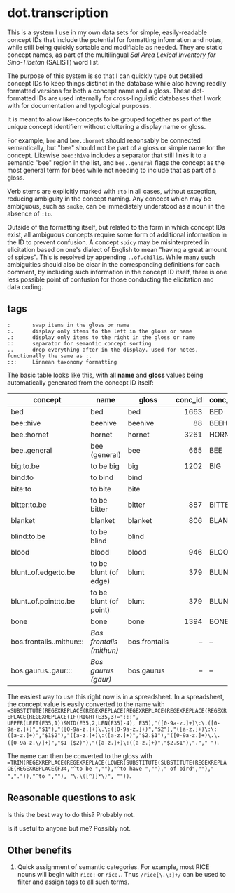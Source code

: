 # dot.transcription

This is a system I use in my own data sets for simple, easily-readable concept IDs that include the potential for formatting information and notes, while still being quickly sortable and modifiable as needed. They are static concept names, as part of the multilingual _Sal Area Lexical Inventory for Sino-Tibetan_ (SALIST) word list.

The purpose of this system is so that I can quickly type out detailed concept IDs to keep things distinct in the database while also having readily formatted versions for both a concept name and a gloss. These dot-formatted IDs are used internally for cross-linguistic databases that I work with for documentation and typological purposes.

It is meant to allow like-concepts to be grouped together as part of the unique concept identifierr without cluttering a display name or gloss. 

For example, `bee` and `bee.:hornet` should reaonsably be connected semantically, but "bee" should not be part of a gloss or simple name for the concept. Likewise `bee::hive` includes a separator that still links it to a semantic "bee" region in the list, and `bee..general` flags the concept as the most general term for bees while not needing to include that as part of a gloss.

Verb stems are explicitly marked with `:to` in all cases, without exception, reducing ambiguity in the concept naming. Any concept which may be ambiguous, such as `smoke`, can be immediately understood as a noun in the absence of `:to`.

Outside of the formatting itself, but related to the form in which concept IDs exist, all ambiguous concepts require some form of additional information in the ID to prevent confusion. A concept `spicy` may be misinterpreted in elicitation based on one's dialect of English to mean "having a great amount of spices". This is resolved by appending `..of.chilis`. While many such ambiguities should also be clear in the corresponding definitions for each comment, by including such information in the concept ID itself, there is one less possible point of confusion for those conducting the elicitation and data coding.

## tags

```
:       swap items in the gloss or name
:.      display only items to the left in the gloss or name
.:      display only items to the right in the gloss or name
::      separator for semantic concept sorting
..      drop everything after in the display. used for notes, functionally the same as :.
:::     Linnean taxonomy formatting
```

The basic table looks like this, with all **name** and **gloss** values being automatically generated from the concept ID itself:

| concept | name | gloss | conc_id | conc_name |
|--------------------------|------------------------|---------------|--------:|-----------|
| bed | bed | bed | 1663 | BED |
| bee::hive | beehive | beehive | 88 | BEEHIVE |
| bee.:hornet | hornet | hornet | 3261 | HORNET |
| bee..general | bee (general) | bee | 665 | BEE |
| big:to.be | to be big | big | 1202 | BIG |
| bind:to | to bind | bind | | |
| bite:to | to bite | bite | | |
| bitter:to.be | to be bitter | bitter | 887 | BITTER |
| blanket | blanket | blanket | 806 | BLANKET |
| blind:to.be | to be blind | blind | | |
| blood | blood | blood | 946 | BLOOD |
| blunt..of.edge:to.be | to be blunt (of edge) | blunt | 379 | BLUNT |
| blunt..of.point:to.be | to be blunt (of point) | blunt | 379 | BLUNT |
| bone | bone | bone | 1394 | BONE |
| bos.frontalis..mithun::: | _Bos frontalis (mithun)_ | bos.frontalis | – | – |
| bos.gaurus..gaur::: | _Bos gaurus (gaur)_ | bos.gaurus | – | – |

The easiest way to use this right now is in a spreadsheet. In a spreadsheet, the concept value is easily converted to the name with `=SUBSTITUTE(REGEXREPLACE(REGEXREPLACE(REGEXREPLACE(REGEXREPLACE(REGEXREPLACE(REGEXREPLACE(IF(RIGHT(E35,3)=":::", UPPER(LEFT(E35,1))&MID(E35,2,LEN(E35)-4), E35),"([0-9a-z.]+)\:\.([0-9a-z.]+)","$1"),"([0-9a-z.]+)\.\:([0-9a-z.]+)","$2"),"([a-z.]+)\:\:([a-z.]+)","$1$2"),"([a-z.]+)\:([a-z.]+)","$2.$1"),"([0-9a-z.]+)\.\.([0-9a-z.\/]+)","$1 ($2)"),"([a-z.]+)\:([a-z.]+)","$2.$1"),"."," ")`.

The name can then be converted to the gloss with `=TRIM(REGEXREPLACE(REGEXREPLACE(LOWER(SUBSTITUTE(SUBSTITUTE(REGEXREPLACE(REGEXREPLACE(F34,"^to be ",""),"^to have ","")," of bird","")," ",".")),"^to ",""), "\.\([^)]*\)", ""))`.

## Reasonable questions to ask

Is this the best way to do this? Probably not.

Is it useful to anyone but me? Possibly not.

## Other benefits

1. Quick assignment of semantic categories. For example, most RICE nouns will begin with `rice:` or `rice.`. Thus `/rice[\.\:]+/` can be used to filter and assign tags to all such terms.
